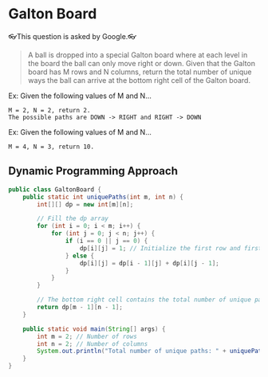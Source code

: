 # Galton Board

👓This question is asked by Google.👓

> A ball is dropped into a special Galton board where at each level in the board the ball can only move right or down. Given that the Galton board has M rows and N columns, return the total number of unique ways the ball can arrive at the bottom right cell of the Galton board.

Ex: Given the following values of M and N…
```
M = 2, N = 2, return 2.
The possible paths are DOWN -> RIGHT and RIGHT -> DOWN
```
Ex: Given the following values of M and N…
```
M = 4, N = 3, return 10.
```

## Dynamic Programming Approach

```java
public class GaltonBoard {
    public static int uniquePaths(int m, int n) {
        int[][] dp = new int[m][n];

        // Fill the dp array
        for (int i = 0; i < m; i++) {
            for (int j = 0; j < n; j++) {
                if (i == 0 || j == 0) {
                    dp[i][j] = 1; // Initialize the first row and first column to 1
                } else {
                    dp[i][j] = dp[i - 1][j] + dp[i][j - 1];
                }
            }
        }

        // The bottom right cell contains the total number of unique paths
        return dp[m - 1][n - 1];
    }

    public static void main(String[] args) {
        int m = 2; // Number of rows
        int n = 2; // Number of columns
        System.out.println("Total number of unique paths: " + uniquePaths(m, n));
    }
}

